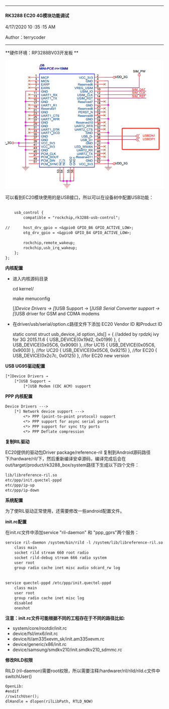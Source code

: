 ----------

#### RK3288 EC20 4G模块功能调试 ####

4/17/2020 10 :35 :15 AM  

Author：terrycoder

----------

**硬件环境：RP3288BV03开发板 **


![EC20原理图](res/20200417103802.png)


可以看到EC20模块使用的是USB接口，所以可以在设备树中配置USB功能：

```

	usb_control {
		compatible = "rockchip,rk3288-usb-control";

//		host_drv_gpio = <&gpio0 GPIO_B6 GPIO_ACTIVE_LOW>;
		otg_drv_gpio = <&gpio0 GPIO_B4 GPIO_ACTIVE_LOW>;

		rockchip,remote_wakeup;
		rockchip,usb_irq_wakeup;
	};
};

```

**内核配置**


- 进入内核源码目录


	cd kernel/

	make menuconfig
	
	[*]Device Drivers →
		[*]USB Support →
			[*]USB Serial Converter support →
				[*]USB driver for GSM and CDMA modems

- 在driver/usb/serial/option.c路径文件下添加 EC20 Vendor ID 和Product ID


	static const struct usb_device_id option_ids[] = {
	//added by rpdzkj ivy for 3G 2015.11.6
	{ USB_DEVICE(0x19d2, 0x0199) },
	{ USB_DEVICE(0x05C6, 0x9090) },  //for UC15
	{ USB_DEVICE(0x05C6, 0x9003) },  //for UC20
	{ USB_DEVICE(0x05C6, 0x9215) },  //for EC20	
	{ USB_DEVICE(0x2c7c, 0x0125) },	 //for EC20 new version

**USB UG95驱动配置**


	[*]Device Drivers →
		[*]USB Support →
			[*]USB Modem (CDC ACM) support

**PPP 内核配置**

	Device Drivers --->
		[*] Network device support --->
			<*> PPP (point-to-point protocol) support
			<*> PPP support for async serial ports
			<*> PPP support for sync tty ports
			<*> PPP Deflate compression

**复制RIL驱动**

EC20提供的驱动包Driver package/reference-ril 复制到Android源码路径下/hardware/ril/下，然后重新编译安卓源码，编译完成后会在out/target/product/rk3288_box/system路径下生成以下四个文件：

	lib/libreference-ril.so
	etc/ppp/init.quectel-pppd
	etc/ppp/ip-up
	etc/ppp/ip-down

**系统配置**

为了使RIL驱动正常使用，还需要修改一些android配置文件。

**init.rc配置**

在init.rc文件中添加service "ril-daemon" 和 "ppp_gprs"两个服务：

	service ril-daemon /system/bin/rild -l /system/lib/libreference-ril.so
		class main
		socket rild stream 660 root radio
		socket rild-debug stream 666 radio system
		user root
		group radio cache inet misc audio sdcard_rw log


	service quectel-pppd /etc/ppp/init.quectel-pppd
		class main
		user root
		group radio cache inet misc log
		disabled
		oneshot

**注意：init.rc文件可能根据不同的工程存在于不同的路径比如:**

- system/core/rootdir/init.rc
- device/fsl/imx6/init.rc
- device/ti/am335xevm_sk/init.am335xevm.rc
- device/generic/x86/init.rc
- device/samsung/smdkv210/init.smdkv210_sdmmc.rc


**修改RILD权限**

RILD (ril-daemon)需要root权限，所以需要注释/hardwarer/ril/rild/rild.c文件中switchUser()

	OpenLib:
	#endif
	//switchUser();
	dlHandle = dlopen(rilLibPath, RTLD_NOW)